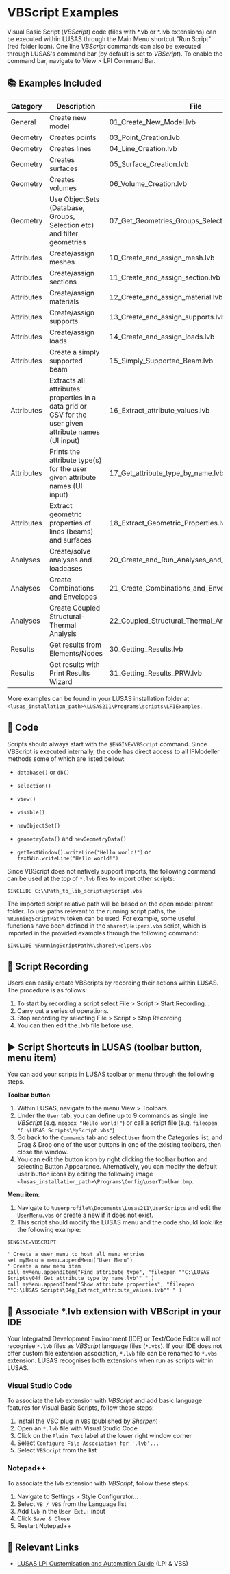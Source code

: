 # VBScript Examples

Visual Basic Script (*VBScript*) code (files with *.vb or *.lvb extensions) can be executed within LUSAS through the Main Menu shortcut "Run Script" (red folder icon). One line *VBScript* commands can also be executed through LUSAS's command bar (by default is set to *VBScript*). To enable the command bar, navigate to View > LPI Command Bar.

## 📚 Examples Included

| Category   | Description                           | File                     |
| ---------- | ------------------------------------- | ------------------------ |
| General    | Create new model                      | 01_Create_New_Model.lvb |
| Geometry   | Creates points                        | 03_Point_Creation.lvb   |
| Geometry   | Creates lines                         | 04_Line_Creation.lvb    |
| Geometry   | Creates surfaces                      | 05_Surface_Creation.lvb |
| Geometry   | Creates volumes                       | 06_Volume_Creation.lvb  |
| Geometry   | Use ObjectSets (Database, Groups, Selection etc) and filter geometries | 07_Get_Geometries_Groups_Selection_ObjectSets.lvb |
| Attributes | Create/assign meshes                  | 10_Create_and_assign_mesh.lvb     |
| Attributes | Create/assign sections                | 11_Create_and_assign_section.lvb  |
| Attributes | Create/assign materials               | 12_Create_and_assign_material.lvb |
| Attributes | Create/assign supports                | 13_Create_and_assign_supports.lvb |
| Attributes | Create/assign loads                   | 14_Create_and_assign_loads.lvb    |
| Attributes | Create a simply supported beam        | 15_Simply_Supported_Beam.lvb      |
| Attributes | Extracts all attributes' properties in a data grid or CSV for the user given attribute names (UI input) | 16_Extract_attribute_values.lvb |
| Attributes | Prints the attribute type(s) for the user given attribute names (UI input) | 17_Get_attribute_type_by_name.lvb |
| Attributes | Extract geometric properties of lines (beams) and surfaces | 18_Extract_Geometric_Properties.lvb |
| Analyses   | Create/solve analyses and loadcases   | 20_Create_and_Run_Analyses_and_Loadcases.lvb |
| Analyses   | Create Combinations and Envelopes     | 21_Create_Combinations_and_Envelopes.lvb |
| Analyses   | Create Coupled Structural-Thermal Analysis | 22_Coupled_Structural_Thermal_Analysis.lvb |
| Results    | Get results from Elements/Nodes            | 30_Getting_Results.lvb     |
| Results    | Get results with Print Results Wizard      | 31_Getting_Results_PRW.lvb |

More examples can be found in your LUSAS installation folder at `<lusas_installation_path>\LUSAS211\Programs\scripts\LPIExamples`.

## 📄 Code

Scripts should always start with the `$ENGINE=VBScript` command. Since VBScript is executed internally, the code has direct access to all IFModeller methods some of which are listed bellow:

- `database()` or `db()`

- `selection()`

- `view()`

- `visible()`

- `newObjectSet()`

- `geometryData()` and `newGeometryData()`

- `getTextWindow().writeLine("Hello world!")` or `textWin.writeLine("Hello world!")`

Since VBScript does not natively support imports, the following command can be used at the top of `*.lvb` files to import other scripts:
```
$INCLUDE C:\\Path_to_lib_script\myScript.vbs
```
The imported script relative path will be based on the open model parent folder. To use paths relevant to the running script paths, the `%RunningScriptPath%` token can be used.
For example, some useful functions have been defined in the `shared\Helpers.vbs` script, which is imported in the provided examples through the following command:
```
$INCLUDE %RunningScriptPath%\shared\Helpers.vbs
```

## 🔴 Script Recording

Users can easily create VBScripts by recording their actions within LUSAS. The procedure is as follows:

1. To start by recording a script select File > Script > Start Recording...
2. Carry out a series of operations.
3. Stop recording by selecting File > Script > Stop Recording
4. You can then edit the .lvb file before use.

## ▶️ Script Shortcuts in LUSAS (toolbar button, menu item)

You can add your scripts in LUSAS toolbar or menu through the following steps.

**Toolbar button**:
1. Within LUSAS, navigate to the menu View > Toolbars.
2. Under the `User` tab, you can define up to 9 commands as single line *VBScript* (e.g. `msgbox "Hello world!"`) or call a script file (e.g. `fileopen "C:\LUSAS Scripts\MyScript.vbs"`)
3. Go back to the `Commands` tab and select `User` from the Categories list, and Drag & Drop one of the user buttons in one of the existing toolbars, then close the window.
4. You can edit the button icon by right clicking the toolbar button and selecting Button Appearance. Alternatively, you can modify the default user button icons by editing the following image `<lusas_installation_path>\Programs\Config\userToolbar.bmp`.

**Menu item**:
1. Navigate to `%userprofile%\Documents\Lusas211\UserScripts` and edit the `UserMenu.vbs` or create a new if it does not exist.
2. This script should modify the LUSAS menu and the code should look like the following example:
```VBScript
$ENGINE=VBSCRIPT

' Create a user menu to host all menu entries
set myMenu = menu.appendMenu("User Menu")
' Create a new menu item
call myMenu.appendItem("Find attribute type", "fileopen ""C:\LUSAS Scripts\04f_Get_attribute_type_by_name.lvb"" " )
call myMenu.appendItem("Show attribute properties", "fileopen ""C:\LUSAS Scripts\04g_Extract_attribute_values.lvb"" " )
```

## 📝 Associate *.lvb extension with VBScript in your IDE

Your Integrated Development Environment (IDE) or Text/Code Editor will not recognise `*.lvb` files as *VBScript* language files (`*.vbs`). If your IDE does not offer custom file extension association, `*.lvb` file can be renamed to `*.vbs` extension. LUSAS recognises both extensions when run as scripts within LUSAS.

### Visual Studio Code

To associate the lvb extension with *VBScript* and add basic language features for Visual Basic Scripts, follow these steps:
1. Install the VSC plug in `VBS` (published by *Sherpen*)
2. Open an `*.lvb` file with Visual Studio Code
3. Click on the `Plain Text` label at the lower right window corner
4. Select `Configure File Association for '.lvb'...`
5. Select `VBScript` from the list

### Notepad++

To associate the lvb extension with *VBScript*, follow these steps:
1. Navigate to Settings > Style Configurator...
2. Select `VB / VBS` from the Language list
3. Add `lvb` in the `User Ext.:` input
4. Click `Save & Close`
5. Restart Notepad++

## 🔗 Relevant Links

- [LUSAS LPI Customisation and Automation Guide](https://www.lusas.com/user_area/documentation/V21_1/LPI%20Customisation%20and%20Automation%20Guide.pdf) (LPI & VBS)
